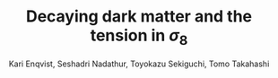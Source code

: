 ---
number: "15"
title: "Decaying dark matter and the tension in $\\sigma_8$"
arxiv_link: "https://arxiv.org/abs/1505.05511"
arxiv_id: "1505.05511"
author: "Kari Enqvist, Seshadri Nadathur, Toyokazu Sekiguchi, Tomo Takahashi"
reviewed: True
journal: "JCAP, 2015, 067 (2015)"
---
